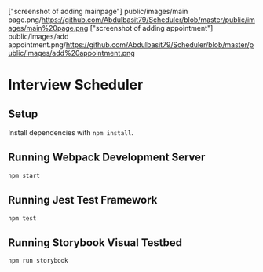 ["screenshot of adding mainpage"] public/images/main page.png/https://github.com/Abdulbasit79/Scheduler/blob/master/public/images/main%20page.png
["screenshot of adding appointment"] public/images/add appointment.png/https://github.com/Abdulbasit79/Scheduler/blob/master/public/images/add%20appointment.png



# Interview Scheduler

## Setup

Install dependencies with `npm install`.

## Running Webpack Development Server

```sh
npm start
```

## Running Jest Test Framework

```sh
npm test
```

## Running Storybook Visual Testbed

```sh
npm run storybook
```
